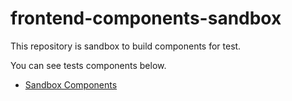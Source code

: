 # frontend-components-sandbox

This repository is sandbox to build components for test.

You can see tests components below.

- [Sandbox Components](https://6495170831b12b07aa565fc4-bmkhgsbwpa.chromatic.com)
